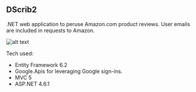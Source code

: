 
## DScrib2

.NET web application to peruse Amazon.com product reviews. User emails are included in requests to Amazon.

![alt text](https://github.com/mikedll/dscrib2/raw/d58704960f6edcc10e49bac7be892055e9774c92/sample.png)

Tech used:

  - Entity Framework 6.2
  - Google.Apis for leveraging Google sign-ins.
  - MVC 5
  - ASP.NET 4.6.1

